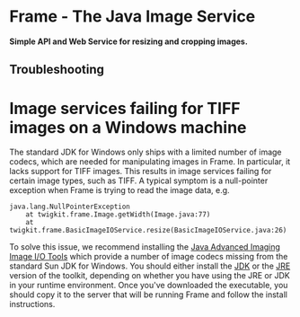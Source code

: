 Frame - The Java Image Service
========

**Simple API and Web Service for resizing and cropping images.**

## Troubleshooting

# Image services failing for TIFF images on a Windows machine

The standard JDK for Windows only ships with a limited number of image codecs, which are needed for manipulating images in Frame. In particular, it lacks support for TIFF images. This results in image services failing for certain image types, such as TIFF. A typical symptom is a null-pointer exception when Frame is trying to read the image data, e.g.

    java.lang.NullPointerException
	    at twigkit.frame.Image.getWidth(Image.java:77)
	    at twigkit.frame.BasicImageIOService.resize(BasicImageIOService.java:26)

To solve this issue, we recommend installing the [Java Advanced Imaging Image I/O Tools](http://download.java.net/media/jai-imageio/builds/release/1.1/INSTALL-jai_imageio.html#Windows) which provide a number of image codecs missing from the standard Sun JDK for Windows. You should either install the [JDK](http://download.java.net/media/jai-imageio/builds/release/1.1/jai_imageio-1_1-lib-windows-i586-jdk.exe) or the [JRE](http://download.java.net/media/jai-imageio/builds/release/1.1/jai_imageio-1_1-lib-windows-i586-jre.exe) version of the toolkit, depending on whether you have using the JRE or JDK in your runtime environment. Once you've downloaded the executable, you should copy it to the server that will be running Frame and follow the install instructions. 